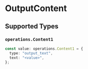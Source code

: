 # OutputContent


## Supported Types

### `operations.Content1`

```typescript
const value: operations.Content1 = {
  type: "output_text",
  text: "<value>",
};
```

